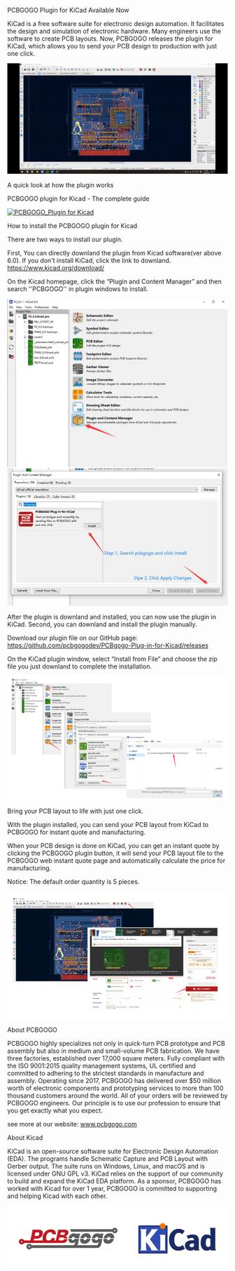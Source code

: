 PCBGOGO Plugin for KiCad Available Now


KiCad is a free software suite for electronic design automation. It facilitates the design and simulation of electronic hardware. Many engineers use the software to create PCB layouts. Now, PCBGOGO releases the plugin for KiCad, which allows you to send your PCB design to production with just one click.

![gif](https://github.com/pcbgogodev/PCBgogo-Plug-in-for-Kicad/blob/main/tutor.gif)

A quick look at how the plugin works

PCBGOGO plugin for Kicad - The complete guide

[![PCBGOGO_Plugin for Kicad](https://res.cloudinary.com/marcomontalbano/image/upload/v1664503748/video_to_markdown/images/youtube--nrD2UYZUigQ-c05b58ac6eb4c4700831b2b3070cd403.jpg)](https://www.youtube.com/embed/nrD2UYZUigQ "PCBGOGO_Plugin for Kicad")


How to install the PCBGOGO plugin for Kicad

There are two ways to install our plugin.

First, You can directly downland the plugin from Kicad software(ver above 6.0). If you don't install KiCad, click the link to downland.
https://www.kicad.org/download/

On the Kicad homepage, click the “Plugin and Content Manager” and then search ''PCBGOGO'' in plugin windows to install.

![image](https://github.com/pcbgogodev/PCBgogo-Plug-in-for-Kicad/blob/main/p1.png)
![image](https://github.com/pcbgogodev/PCBgogo-Plug-in-for-Kicad/blob/main/p2.png)

After the plugin is downland and installed, you can now use the plugin in KiCad.
Second, you can downland and install the plugin manually.


Download our plugin file on our GitHub page:
https://github.com/pcbgogodev/PCBgogo-Plug-in-for-Kicad/releases

On the KiCad plugin window, select “Install from File”  and choose the zip file you just downland to complete the installation.

![image](https://github.com/pcbgogodev/PCBgogo-Plug-in-for-Kicad/blob/main/p3.png)


Bring your PCB layout to life with just one click.

With the plugin installed, you can send your PCB layout from KiCad to PCBGOGO for instant quote and manufacturing.

When your PCB design is done on KiCad, you can get an instant quote by clicking the PCBGOGO plugin button, it will send your PCB layout file to the PCBGOGO web instant quote page and automatically calculate the price for manufacturing.

Notice: The default order quantity is 5 pieces.

![image](https://github.com/pcbgogodev/PCBgogo-Plug-in-for-Kicad/blob/main/p4.png)


About PCBGOGO

PCBGOGO highly specializes not only in quick-turn PCB prototype and PCB assembly but also in medium and small-volume PCB fabrication. We have three factories, established over 17,000 square meters. Fully compliant with the ISO 9001:2015 quality management systems, UL certified and committed to adhering to the strictest standards in manufacture and assembly.
Operating since 2017, PCBGOGO has delivered over $50 million worth of electronic components and prototyping services to more than 100 thousand customers around the world.
All of your orders will be reviewed by PCBGOGO engineers. Our principle is to use our profession to ensure that you get exactly what you expect.

see more at our website: www.pcbgogo.com

About Kicad

KiCad is an open-source software suite for Electronic Design Automation (EDA). The programs handle Schematic Capture and PCB Layout with Gerber output. The suite runs on Windows, Linux, and macOS and is licensed under GNU GPL v3.
KiCad relies on the support of our community to build and expand the KiCad EDA platform.  As a sponsor, PCBGOGO has worked with Kicad for over 1 year, PCBGOGO is committed to supporting and helping Kicad with each other.

![image](https://github.com/pcbgogodev/PCBgogo-Plug-in-for-Kicad/blob/main/p5.png)


